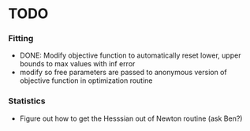 # TODO

### Fitting
 - DONE: Modify objective function to automatically reset lower, upper bounds to max values with inf error
 - modify so free parameters are passed to anonymous version of objective function in optimization routine

### Statistics
 - Figure out how to get the Hesssian out of Newton routine (ask Ben?)